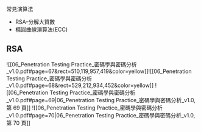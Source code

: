 常見演算法
- RSA-分解大質數
- 橢圓曲線演算法(ECC)

## RSA
![[06_Penetration Testing Practice_密碼學與密碼分析_v1.0.pdf#page=67&rect=510,119,957,419&color=yellow]]![[06_Penetration Testing Practice_密碼學與密碼分析_v1.0.pdf#page=68&rect=529,212,934,452&color=yellow]]
![[06_Penetration Testing Practice_密碼學與密碼分析_v1.0.pdf#page=69|06_Penetration Testing Practice_密碼學與密碼分析_v1.0, 第 69 頁]]
![[06_Penetration Testing Practice_密碼學與密碼分析_v1.0.pdf#page=70|06_Penetration Testing Practice_密碼學與密碼分析_v1.0, 第 70 頁]]